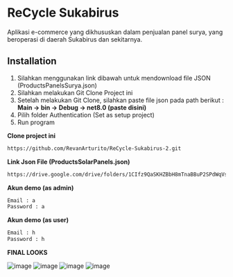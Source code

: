 # ReCycle Sukabirus
Aplikasi e-commerce yang dikhususkan dalam penjualan panel surya, yang beroperasi di daerah Sukabirus dan sekitarnya.


## Installation
1. Silahkan menggunakan link dibawah untuk mendownload file JSON (ProductsPanelsSurya.json)
2. Silahkan melakukan Git Clone Project ini
3. Setelah melakukan Git Clone, silahkan paste file json pada path berikut :
   **Main -> bin -> Debug -> net8.0 (paste disini)**
4. Pilih folder Authentication (Set as setup project)
5. Run program

   

**Clone project ini**

```bash
https://github.com/RevanArturito/ReCycle-Sukabirus-2.git
```

**Link Json File (ProductsSolarPanels.json)**

```bash
https://drive.google.com/drive/folders/1CIfz9QaSKHZBbH8mTnaBBuP2SPdWqVsw?usp=sharing
```

**Akun demo (as admin)**

```bash
Email : a
Password : a
```

**Akun demo (as user)**

```bash
Email : h
Password : h
```

**FINAL LOOKS**

![image](https://github.com/RevanArturito/ReCycle-Sukabirus-2/assets/152382596/904ce37e-500d-4e03-9bcf-bea2f42d8180)
![image](https://github.com/RevanArturito/ReCycle-Sukabirus-2/assets/152382596/abb9e124-66f6-4999-8330-9bacb3cd7f13)
![image](https://github.com/RevanArturito/ReCycle-Sukabirus-2/assets/152382596/a54bb8f9-70c8-4871-9db8-015d2a9404ab)
![image](https://github.com/RevanArturito/ReCycle-Sukabirus-2/assets/152382596/5cf45854-c2f4-4a84-a7da-0bda28f2fe3d)



